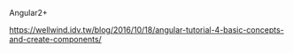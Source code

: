 Angular2+

https://wellwind.idv.tw/blog/2016/10/18/angular-tutorial-4-basic-concepts-and-create-components/
